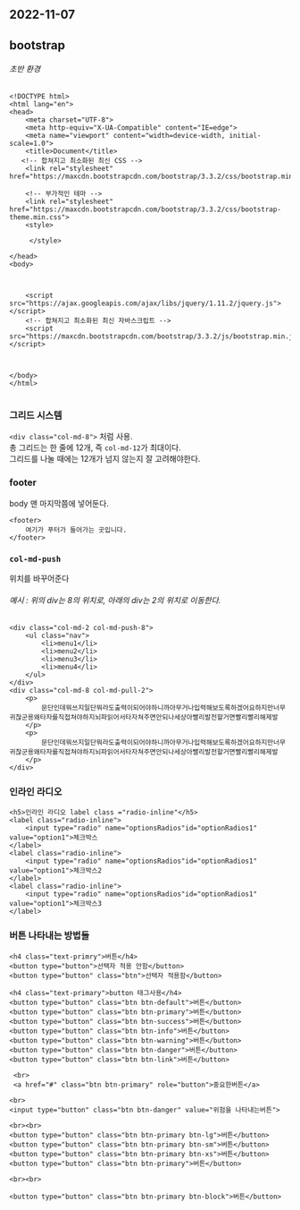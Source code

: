 2022-11-07
------------------------

## bootstrap
###### 초반 환경
```
<!DOCTYPE html>
<html lang="en">
<head>
    <meta charset="UTF-8">
    <meta http-equiv="X-UA-Compatible" content="IE=edge">
    <meta name="viewport" content="width=device-width, initial-scale=1.0">
    <title>Document</title>
   <!-- 합쳐지고 최소화된 최신 CSS -->
    <link rel="stylesheet" href="https://maxcdn.bootstrapcdn.com/bootstrap/3.3.2/css/bootstrap.min.css">

    <!-- 부가적인 테마 -->
    <link rel="stylesheet" href="https://maxcdn.bootstrapcdn.com/bootstrap/3.3.2/css/bootstrap-theme.min.css">
    <style>
       
     </style>
    
</head>
<body>

    

    <script src="https://ajax.googleapis.com/ajax/libs/jquery/1.11.2/jquery.js"></script>
    <!-- 합쳐지고 최소화된 최신 자바스크립트 -->
    <script src="https://maxcdn.bootstrapcdn.com/bootstrap/3.3.2/js/bootstrap.min.js"></script>

  

</body>
</html>


```

### 그리드 시스템
```<div class="col-md-8">``` 처럼 사용.   
총 그리드는 한 줄에 12개, 즉 ```col-md-12```가 최대이다.   
그리드를 나눌 때에는 12개가 넘지 않는지 잘 고려해야한다.

### footer
body 맨 마지막쯤에 넣어둔다.
```
<footer>
    여기가 푸터가 들어가는 곳입니다.
</footer>
```

### ```col-md-push```
위치를 바꾸어준다
###### 예시 : 위의 div는 8의 위치로, 아래의 div는 2의 위치로 이동한다.
```
<div class="col-md-2 col-md-push-8">
    <ul class="nav">
        <li>menu1</li>
        <li>menu2</li>
        <li>menu3</li>
        <li>menu4</li>
    </ul>
</div>
<div class="col-md-8 col-md-pull-2">
    <p>
        문단인데뭐쓰지일단뭐라도출력이되어야하니까아무거나입력해보도록하겠어요하지만너무귀찮군용왜타자를직접쳐야하지뇌파읽어서타자쳐주면안되나세상아빨리발전할거면빨리빨리해제발
    </p>
    <p>
        문단인데뭐쓰지일단뭐라도출력이되어야하니까아무거나입력해보도록하겠어요하지만너무귀찮군용왜타자를직접쳐야하지뇌파읽어서타자쳐주면안되나세상아빨리발전할거면빨리빨리해제발
    </p>
</div>
```

### 인라인 라디오
```
<h5>인라인 라디오 label class ="radio-inline"</h5>
<label class="radio-inline">
    <input type="radio" name="optionsRadios"id="optionRadios1"  value="option1">체크박스
</label>
<label class="radio-inline">
    <input type="radio" name="optionsRadios"id="optionRadios1"  value="option1">체크박스2
</label>
<label class="radio-inline">
    <input type="radio" name="optionsRadios"id="optionRadios1" value="option1">체크박스3
</label>
```

### 버튼 나타내는 방법들
```
<h4 class="text-primry">버튼</h4>
<button type="button">선택자 적용 안함</button>
<button type="button" class="btn">선택자 적용함</button>

<h4 class="text-primary">button 태그사용</h4>
<button type="button" class="btn btn-default">버튼</button>
<button type="button" class="btn btn-primary">버튼</button>
<button type="button" class="btn btn-success">버튼</button>
<button type="button" class="btn btn-info">버튼</button>
<button type="button" class="btn btn-warning">버튼</button>
<button type="button" class="btn btn-danger">버튼</button>
<button type="button" class="btn btn-link">버튼</button>

 <br>
 <a href="#" class="btn btn-primary" role="button">중요한버튼</a>

<br>
<input type="button" class="btn btn-danger" value="위험을 나타내는버튼">

<br><br>
<button type="button" class="btn btn-primary btn-lg">버튼</button>
<button type="button" class="btn btn-primary btn-sm">버튼</button>
<button type="button" class="btn btn-primary btn-xs">버튼</button>
<button type="button" class="btn btn-primary">버튼</button>

<br><br>

<button type="button" class="btn btn-primary btn-block">버튼</button>
```
